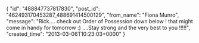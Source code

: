  {
   "id": "488847737817830",
   "post_id": "462493170453287_488691414500129",
   "from_name": "Fiona Munro",
   "message": "Rick.... check out Order of Possession down below ! that might come in handy for tomorrow :) ....Stay strong and the very best to you !!!!!",
   "created_time": "2013-03-06T10:23:03+0000"
 }
